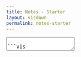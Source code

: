 ```yaml
---
title: Notes - Starter
layout: visdown
permalink: notes-starter
---
```


<section id="output"></section>

<textarea id="input" oninput="visdown()">

```vis
data:
  url: data/notes.csv
  format:
    type: csv

mark: area

encoding:
  x:
    timeUnit: year
    field: year
    type: temporal
    axis:
      format: %Y
      labelAngle: 0
      title: Year
      titleFontSize: 12
  y:
    aggregate: sum
    field: money
    type: quantitative
    axis:
      title: Notes in Circulation (Value ₹ Billions)
      titleFontSize: 12
  color:
    field: denom
    type: nominal
    scale:
      range: category10

config:
  cell:
    width: 800
    height: 400
```

</textarea>
